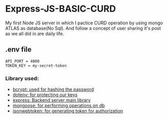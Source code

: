 # Express-JS-BASIC-CURD
My first Node JS server in which I pactice CURD operation by using mongo ATLAS as database(No Sql). And follow a concept of user sharing it's post as we all did in are daily life.


## .env file
```
API_PORT = 4000
TOKEN_KEY = my-secret-token
```

### Library used:
- [bcrypt: used for hashing the password ](https://www.npmjs.com/package/bcrypt)
- [dotenv: for protecting our keys](https://www.npmjs.com/package/dotenv)
- [express: Backend server main library ](https://expressjs.com/)
- [mongoose: for performing operations on db](https://mongoosejs.com/)
- [jsonwebtoken: for generating token for authorization](https://www.npmjs.com/package/jsonwebtoken)
